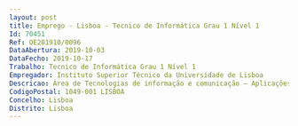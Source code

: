 ```yaml
--- 
layout: post
title: Emprego - Lisboa - Tecnico de Informática Grau 1 Nível 1
Id: 70451
Ref: OE201910/0096
DataAbertura: 2019-10-03
DataFecho: 2019-10-17
Trabalho: Tecnico de Informática Grau 1 Nível 1
Empregador: Instituto Superior Técnico da Universidade de Lisboa
Descricao: Área de Tecnologias de informação e comunicação – AplicaçõesAos postos de trabalho a preencher correspondem as funções descritas no artigo 3.º da Portaria n.º 358 2002, de 3 de abril. Os trabalhadores recrutados desempenharão designadamente as seguintes funções a) Desenvolvimento de aplicações e integração de sistemas informáticos b) Desenvolvimento de REST API’s c) Testes de sistemas informáticos.
CodigoPostal: 1049-001 LISBOA
Concelho: Lisboa
Distrito: Lisboa
--- 
```

